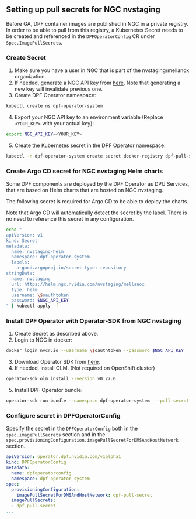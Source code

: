 ## Setting up pull secrets for NGC nvstaging

Before GA, DPF container images are published in NGC in a private registry.
In order to be able to pull from this registry, a Kubernetes Secret needs to be created
and referenced in the `DPFOperatorConfig` CR under `Spec.ImagePullSecrets`.

### Create Secret
1. Make sure you have a user in NGC that is part of the nvstaging/mellanox organization.
2. If needed, generate a NGC API key from [here](https://org.ngc.nvidia.com/setup/api-key). Note that generating a new key will invalidate previous one.
3. Create DPF Operator namespace:
```bash
kubectl create ns dpf-operator-system
```
4. Export your NGC API key to an environment variable (Replace `<YOUR_KEY>` with your actual key):
```bash
export NGC_API_KEY=<YOUR_KEY>
```
5. Create the Kubernetes secret in the DPF Operator namespace:
```bash
kubectl -n dpf-operator-system create secret docker-registry dpf-pull-secret --docker-server=nvcr.io --docker-username="\$oauthtoken" --docker-password=$NGC_API_KEY
```

### Create Argo CD secret for NGC nvstaging Helm charts

Some DPF components are deployed by the DPF Operator as DPU Services, that are based on Helm charts that are hosted on NGC nvstaging.

The following secret is required for Argo CD to be able to deploy the charts.

Note that Argo CD will automatically detect the secret by the label. There is no need to reference this secret in any configuration.


```bash
echo "
apiVersion: v1
kind: Secret
metadata:
  name: nvstaging-helm
  namespace: dpf-operator-system
  labels:
    argocd.argoproj.io/secret-type: repository
stringData:
  name: nvstaging
  url: https://helm.ngc.nvidia.com/nvstaging/mellanox
  type: helm
  username: \$oauthtoken
  password: $NGC_API_KEY
" | kubectl apply -f -
```

### Install DPF Operator with Operator-SDK from NGC nvstaging

1. Create Secret as described above.
2. Login to NGC in docker:
```bash
docker login nvcr.io --username \$oauthtoken --password $NGC_API_KEY
```
3. Download Operator SDK from [here](https://github.com/operator-framework/operator-sdk/releases/download).
4. If needed, install OLM. (Not required on OpenShift cluster)
```bash
operator-sdk olm install --version v0.27.0
```
5. Install DPF Operator bundle:
```bash
operator-sdk run bundle --namespace dpf-operator-system  --pull-secret-name dpf-pull-secret nvcr.io/nvstaging/mellanox/dpf-operator-bundle:0.0.1
```

### Configure secret in DPFOperatorConfig
Specify the secret in the `DPFOperatorConfig` both in the `spec.imagePullSecrets` section and in the `spec.provisioningConfiguration.imagePullSecretForDMSAndHostNetwork` section.

```yaml
apiVersion: operator.dpf.nvidia.com/v1alpha1
kind: DPFOperatorConfig
metadata:
  name: dpfoperatorconfig
  namespace: dpf-operator-system
spec:
  provisioningConfiguration:
    imagePullSecretForDMSAndHostNetwork: dpf-pull-secret
  imagePullSecrets:
  - dpf-pull-secret
...
```
